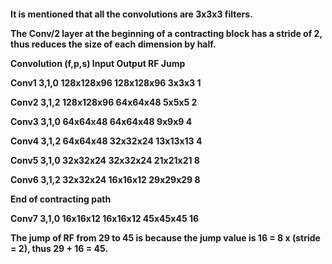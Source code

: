 <h4>It is mentioned that all the convolutions are 3x3x3 filters.

The Conv/2 layer at the beginning of a contracting block has a stride of 2, thus reduces the size of each dimension by half.

Convolution (f,p,s) Input Output RF Jump

Conv1 3,1,0 128x128x96 128x128x96 3x3x3 1

Conv2 3,1,2 128x128x96 64x64x48 5x5x5 2

Conv3 3,1,0 64x64x48 64x64x48 9x9x9 4

Conv4 3,1,2 64x64x48 32x32x24 13x13x13 4

Conv5 3,1,0 32x32x24 32x32x24 21x21x21 8

Conv6 3,1,2 32x32x24 16x16x12 29x29x29 8

End of contracting path

Conv7 3,1,0 16x16x12 16x16x12 45x45x45 16

The jump of RF from 29 to 45 is because the jump value is 16 = 8 x (stride = 2), thus 29 + 16 = 45.</h4>
